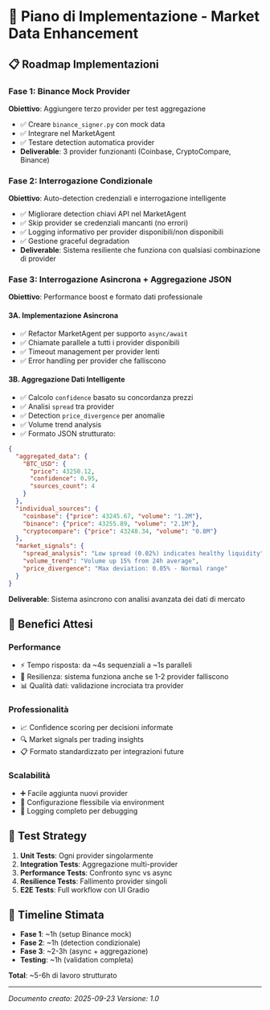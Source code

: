 # 🚀 Piano di Implementazione - Market Data Enhancement

## 📋 Roadmap Implementazioni

### **Fase 1: Binance Mock Provider** 
**Obiettivo**: Aggiungere terzo provider per test aggregazione
- ✅ Creare `binance_signer.py` con mock data
- ✅ Integrare nel MarketAgent
- ✅ Testare detection automatica provider
- **Deliverable**: 3 provider funzionanti (Coinbase, CryptoCompare, Binance)

### **Fase 2: Interrogazione Condizionale**
**Obiettivo**: Auto-detection credenziali e interrogazione intelligente
- ✅ Migliorare detection chiavi API nel MarketAgent
- ✅ Skip provider se credenziali mancanti (no errori)
- ✅ Logging informativo per provider disponibili/non disponibili
- ✅ Gestione graceful degradation
- **Deliverable**: Sistema resiliente che funziona con qualsiasi combinazione di provider

### **Fase 3: Interrogazione Asincrona + Aggregazione JSON**
**Obiettivo**: Performance boost e formato dati professionale

#### **3A. Implementazione Asincrona**
- ✅ Refactor MarketAgent per supporto `async/await`
- ✅ Chiamate parallele a tutti i provider disponibili
- ✅ Timeout management per provider lenti
- ✅ Error handling per provider che falliscono

#### **3B. Aggregazione Dati Intelligente**
- ✅ Calcolo `confidence` basato su concordanza prezzi
- ✅ Analisi `spread` tra provider
- ✅ Detection `price_divergence` per anomalie
- ✅ Volume trend analysis
- ✅ Formato JSON strutturato:

```json
{
  "aggregated_data": {
    "BTC_USD": {
      "price": 43250.12,
      "confidence": 0.95,
      "sources_count": 4
    }
  },
  "individual_sources": {
    "coinbase": {"price": 43245.67, "volume": "1.2M"},
    "binance": {"price": 43255.89, "volume": "2.1M"},
    "cryptocompare": {"price": 43248.34, "volume": "0.8M"}
  },
  "market_signals": {
    "spread_analysis": "Low spread (0.02%) indicates healthy liquidity",
    "volume_trend": "Volume up 15% from 24h average", 
    "price_divergence": "Max deviation: 0.05% - Normal range"
  }
}
```

**Deliverable**: Sistema asincrono con analisi avanzata dei dati di mercato

## 🎯 Benefici Attesi

### **Performance**
- ⚡ Tempo risposta: da ~4s sequenziali a ~1s paralleli
- 🔄 Resilienza: sistema funziona anche se 1-2 provider falliscono
- 📊 Qualità dati: validazione incrociata tra provider

### **Professionalità**
- 📈 Confidence scoring per decisioni informate
- 🔍 Market signals per trading insights
- 📋 Formato standardizzato per integrazioni future

### **Scalabilità**
- ➕ Facile aggiunta nuovi provider
- 🔧 Configurazione flessibile via environment
- 📝 Logging completo per debugging

## 🧪 Test Strategy

1. **Unit Tests**: Ogni provider singolarmente
2. **Integration Tests**: Aggregazione multi-provider
3. **Performance Tests**: Confronto sync vs async
4. **Resilience Tests**: Fallimento provider singoli
5. **E2E Tests**: Full workflow con UI Gradio

## 📅 Timeline Stimata

- **Fase 1**: ~1h (setup Binance mock)
- **Fase 2**: ~1h (detection condizionale)  
- **Fase 3**: ~2-3h (async + aggregazione)
- **Testing**: ~1h (validation completa)

**Total**: ~5-6h di lavoro strutturato

---
*Documento creato: 2025-09-23*
*Versione: 1.0*